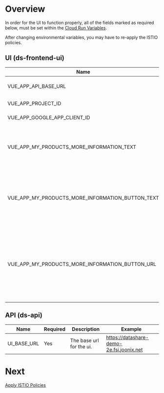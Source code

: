 # Overview
In order for the UI to function properly, all of the fields marked as required below, must be set within the [Cloud Run Variables](https://cloud.google.com/run/docs/configuring/environment-variables).

After changing environmental variables, you may have to re-apply the ISTIO policies.


## UI (ds-frontend-ui)
| Name | Required | Description | Example |
|-|-|-|-|
| VUE_APP_API_BASE_URL | Yes | The base url for the API. | https://api.datashare-demo-2e.fsi.joonix.net/v1alpha |
| VUE_APP_PROJECT_ID | Yes | The GCP Project Id. | datashare-2e |
| VUE_APP_GOOGLE_APP_CLIENT_ID | Yes | The OAuth Client Id. | 8xxxxxxxxxx-xxxxxxxxxxx.apps.googleusercontent.com |
| VUE_APP_MY_PRODUCTS_MORE_INFORMATION_TEXT | Optional | The text to display in a banner at the top of the 'My Dashboard' page. | To grant access to additional users, please click for further information. |
| VUE_APP_MY_PRODUCTS_MORE_INFORMATION_BUTTON_TEXT | Optional | The text for the more information button in the banner at the top of the 'My Dashboard' page.  | More Information |
| VUE_APP_MY_PRODUCTS_MORE_INFORMATION_BUTTON_URL | Optional | The url to open when the more information button is clicked within the banner at the top of the 'My Dashboard' page. | https://google.com |

## API (ds-api)
| Name | Required | Description | Example |
|-|-|-|-|
| UI_BASE_URL | Yes | The base url for the ui. | https://datashare-demo-2e.fsi.joonix.net |

# Next
[Apply ISTIO Policies](./APPLY_ISTIO_POLICIES.md)